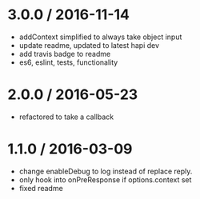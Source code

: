 
3.0.0 / 2016-11-14
==================

  * addContext simplified to always take object input
  * update readme, updated to latest hapi dev
  * add travis badge to readme
  * es6, eslint, tests, functionality

2.0.0 / 2016-05-23
==================

  * refactored to take a callback

1.1.0 / 2016-03-09
==================

  * change enableDebug to log instead of replace reply.
  * only hook into onPreResponse if options.context set
  * fixed readme

